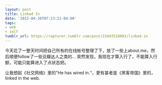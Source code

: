 ```yaml
---
layout: post
title: Linked In
date: '2012-04-26T07:23:22-04:00'
tags:
- web
- self
tumblr_url: https://rapturer.tumblr.com/post/21843518092/linked-in
---
```

今天花了一整天时间把自己所有的在线帐号整理了下，放了一些上about.me，然后顺便follow了一些豆瓣达人之类的… 突然发现，我现在才算入行了，不能算入行额，可能只能算进入了点状态把。

让我想起《社交网络》里的"He has wired in.“，更有甚者是《黑客帝国》里的，linked in the web.

